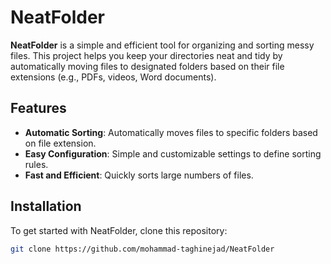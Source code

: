 # NeatFolder

**NeatFolder** is a simple and efficient tool for organizing and sorting messy files. This project helps you keep your directories neat and tidy by automatically moving files to designated folders based on their file extensions (e.g., PDFs, videos, Word documents).

## Features

- **Automatic Sorting**: Automatically moves files to specific folders based on file extension.
- **Easy Configuration**: Simple and customizable settings to define sorting rules.
- **Fast and Efficient**: Quickly sorts large numbers of files.

## Installation

To get started with NeatFolder, clone this repository:

```bash
git clone https://github.com/mohammad-taghinejad/NeatFolder
